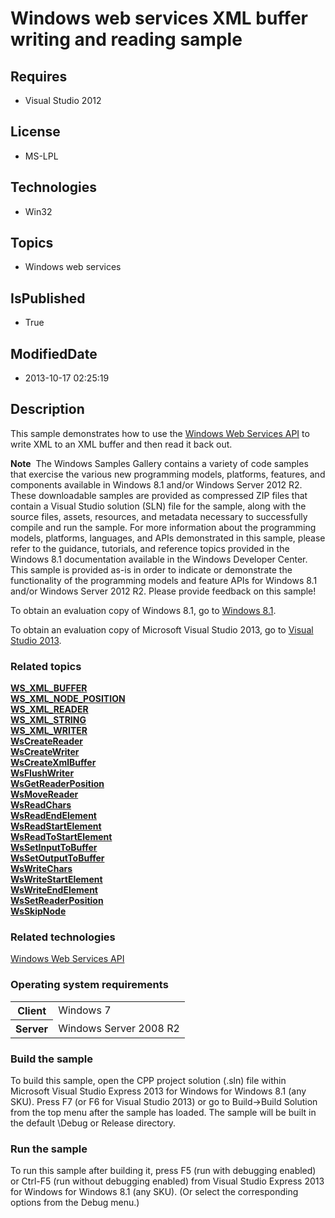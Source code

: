 # Windows web services XML buffer writing and reading sample
## Requires
* Visual Studio 2012
## License
* MS-LPL
## Technologies
* Win32
## Topics
* Windows web services
## IsPublished
* True
## ModifiedDate
* 2013-10-17 02:25:19
## Description

<div id="mainSection">
<p>This sample demonstrates how to use the <a href="http://msdn.microsoft.com/en-us/library/windows/desktop/dd430435">
Windows Web Services API</a> to write XML to an XML buffer and then read it back out.
</p>
<p class="note"><b>Note</b>&nbsp;&nbsp;The Windows Samples Gallery contains a variety of code samples that exercise the various new programming models, platforms, features, and components available in Windows&nbsp;8.1 and/or Windows Server&nbsp;2012&nbsp;R2. These downloadable samples
 are provided as compressed ZIP files that contain a Visual Studio solution (SLN) file for the sample, along with the source files, assets, resources, and metadata necessary to successfully compile and run the sample. For more information about the programming
 models, platforms, languages, and APIs demonstrated in this sample, please refer to the guidance, tutorials, and reference topics provided in the Windows&nbsp;8.1 documentation available in the Windows Developer Center. This sample is provided as-is in order to
 indicate or demonstrate the functionality of the programming models and feature APIs for Windows&nbsp;8.1 and/or Windows Server&nbsp;2012&nbsp;R2. Please provide feedback on this sample!</p>
<p>To obtain an evaluation copy of Windows&nbsp;8.1, go to <a href="http://go.microsoft.com/fwlink/p/?linkid=301696">
Windows&nbsp;8.1</a>.</p>
<p>To obtain an evaluation copy of Microsoft Visual Studio&nbsp;2013, go to <a href="http://go.microsoft.com/fwlink/p/?linkid=301697">
Visual Studio&nbsp;2013</a>.</p>
<h3><a id="related_topics"></a>Related topics</h3>
<dl><dt><a href="http://msdn.microsoft.com/en-us/library/windows/desktop/dd323518"><b>WS_XML_BUFFER</b></a>
</dt><dt><a href="http://msdn.microsoft.com/en-us/library/windows/desktop/dd323537"><b>WS_XML_NODE_POSITION</b></a>
</dt><dt><a href="http://msdn.microsoft.com/en-us/library/windows/desktop/dd323542"><b>WS_XML_READER</b></a>
</dt><dt><a href="http://msdn.microsoft.com/en-us/library/windows/desktop/dd323559"><b>WS_XML_STRING</b></a>
</dt><dt><a href="http://msdn.microsoft.com/en-us/library/windows/desktop/dd323573"><b>WS_XML_WRITER</b></a>
</dt><dt><a href="http://msdn.microsoft.com/en-us/library/windows/desktop/dd430504"><b>WsCreateReader</b></a>
</dt><dt><a href="http://msdn.microsoft.com/en-us/library/windows/desktop/dd430509"><b>WsCreateWriter</b></a>
</dt><dt><a href="http://msdn.microsoft.com/en-us/library/windows/desktop/dd430510"><b>WsCreateXmlBuffer</b></a>
</dt><dt><a href="http://msdn.microsoft.com/en-us/library/windows/desktop/dd430524"><b>WsFlushWriter</b></a>
</dt><dt><a href="http://msdn.microsoft.com/en-us/library/windows/desktop/dd430559"><b>WsGetReaderPosition</b></a>
</dt><dt><a href="http://msdn.microsoft.com/en-us/library/windows/desktop/dd430571"><b>WsMoveReader</b></a>
</dt><dt><a href="http://msdn.microsoft.com/en-us/library/windows/desktop/dd430585"><b>WsReadChars</b></a>
</dt><dt><a href="http://msdn.microsoft.com/en-us/library/windows/desktop/dd430589"><b>WsReadEndElement</b></a>
</dt><dt><a href="http://msdn.microsoft.com/en-us/library/windows/desktop/dd430599"><b>WsReadStartElement</b></a>
</dt><dt><a href="http://msdn.microsoft.com/en-us/library/windows/desktop/dd430600"><b>WsReadToStartElement</b></a>
</dt><dt><a href="http://msdn.microsoft.com/en-us/library/windows/desktop/dd430632"><b>WsSetInputToBuffer</b></a>
</dt><dt><a href="http://msdn.microsoft.com/en-us/library/windows/desktop/dd430636"><b>WsSetOutputToBuffer</b></a>
</dt><dt><a href="http://msdn.microsoft.com/en-us/library/windows/desktop/dd430650"><b>WsWriteChars</b></a>
</dt><dt><a href="http://msdn.microsoft.com/en-us/library/windows/desktop/dd430665"><b>WsWriteStartElement</b></a>
</dt><dt><a href="http://msdn.microsoft.com/en-us/library/windows/desktop/dd430655"><b>WsWriteEndElement</b></a>
</dt><dt><a href="http://msdn.microsoft.com/en-us/library/windows/desktop/dd430637"><b>WsSetReaderPosition</b></a>
</dt><dt><a href="http://msdn.microsoft.com/en-us/library/windows/desktop/dd430640"><b>WsSkipNode</b></a>
</dt></dl>
<h3>Related technologies</h3>
<a href="http://msdn.microsoft.com/en-us/library/windows/desktop/dd430435">Windows Web Services API</a>
<h3>Operating system requirements</h3>
<table>
<tbody>
<tr>
<th>Client</th>
<td><dt>Windows&nbsp;7 </dt></td>
</tr>
<tr>
<th>Server</th>
<td><dt>Windows Server&nbsp;2008&nbsp;R2 </dt></td>
</tr>
</tbody>
</table>
<h3>Build the sample</h3>
<p>To build this sample, open the CPP project solution (.sln) file within Microsoft Visual Studio Express&nbsp;2013 for Windows for Windows&nbsp;8.1 (any SKU). Press F7 (or F6 for Visual Studio&nbsp;2013) or go to Build-&gt;Build Solution from the top menu after the sample
 has loaded. The sample will be built in the default \Debug or Release directory.</p>
<h3>Run the sample</h3>
<p>To run this sample after building it, press F5 (run with debugging enabled) or Ctrl-F5 (run without debugging enabled) from Visual Studio Express&nbsp;2013 for Windows for Windows&nbsp;8.1 (any SKU). (Or select the corresponding options from the Debug menu.)
</p>
</div>
